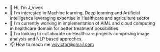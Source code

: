 - 👋 Hi, I’m J_Vivek
- 👀 I’m interested in Machine learning, Deep learning and Artificial intelligence leveraging expertise in Healthcare and agriculture sector
- 🌱 I’m currently working in implementation of AIML and cloud computing in healthcare domain for better treatment possibilities
- 💞️ I’m looking to collaborate on Healthcare projects comprising image analysis and NLP based approches.
- 📫 How to reach me vsjvictor@gmail.com

<!---
vsjwonder/vsjwonder is a ✨ special ✨ repository because its `README.md` (this file) appears on your GitHub profile.
You can click the Preview link to take a look at your changes.
--->
